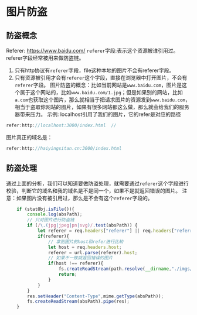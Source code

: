 # 图片防盗

## 防盗概念
Referer: https://www.baidu.com/
`referer`字段:表示这个资源被谁引用过。referer字段经常被用来做防盗链。
1. 只有http协议有`referer`字段，file这种本地的图片不会有referer字段。
2. 只有资源被引用才会有`referer`这个字段，直接在浏览器中打开图片，不会有`referer`字段。
图片防盗的概念：比如当前网站是`www.baidu.com`，图片是这个属于这个网站的，比如`www.baidu.com/1.jpg`；但是如果别的网站，比如`a.com`也获取这个图片，那么就相当于把请求图片的资源发到`www.baidu.com`，相当于盗取你网站的图片，如果有很多网站都这么做，那么就会给我们的服务器带来压力。
示例:
localhost引用了我们的图片，它的refer是对应的路径
```js
refer:http://localhost:3000/index.html  //
```
图片真正的域名是：
```js
refer:http://haiyingsitan.cn:3000/index.html
```

## 防盗处理
通过上面的分析，我们可以知道要做防盗处理，就需要通过`referer`这个字段进行校验，判断它的域名和我的域名是不是同一个，如果不是就返回错误的图片。
注意：如果图片没有被引用过，那么是不会有这个`referer`字段的。
```js
    if (statObj.isFile()){
        console.log(absPath);
        // 只对图片进行防盗链
        if (/\.(jpg|jpeg|pn|svg)/.test(absPath)) {
            let referer = req.headers["referer"] || req.headers["referrer"];
            if(referer){
                // 拿到图片的host和refer进行比较
                let host = req.headers.host;
                referer = url.parse(referer).host;
                // 如果不一致就返回错误的图片
                if(host !== referer){
                    fs.createReadStream(path.resolve(__dirname,"./imgs/error.jpg")).pipe(res);
                    return;
                }
            }
        }
        res.setHeader("Content-Type",mime.getType(absPath));
        fs.createReadStream(absPath).pipe(res);
    }
```



